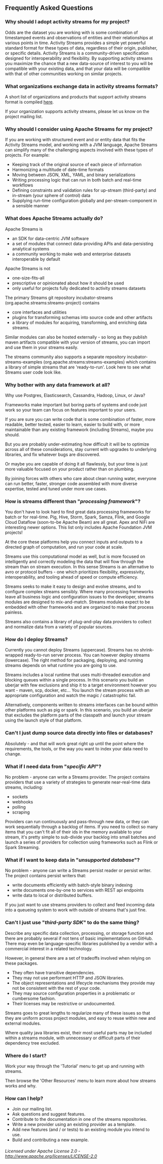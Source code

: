 ## Frequently Asked Questions

###    Why should I adopt activity streams for my project?

Odds are the dataset you are working with is some combination of timestamped events and observations of entities and their relationships at various points in time.  Activity Streams provides a simple yet powerful standard format for these types of data, regardless of their origin, publisher, or specific details.  Activity Streams is a community-driven specification designed for interoperability and flexibility.  By supporting activity streams you maximize the chance that a new data-source of interest to you will be compatible with your existing data, and that your data will be compatible with that of other communities working on similar projects.  

###    What organizations exchange data in activity streams formats?

A short list of organizations and products that support activity streams format is compiled [here](who.html "here").

If your organization supports activity streams, please let us know on the project mailing list.

###    Why should I consider using Apache Streams for my project?

If you are working with structured event and or entity data that fits the Activity Streams model, and working with a JVM language, Apache Streams can simplify many of the challenging aspects involved with these types of projects.  For example:

* Keeping track of the original source of each piece of information
* Harmonizing a multitude of date-time formats
* Moving between JSON, XML, YAML, and binary serializations
* Writing processing logic that can run in both batch and real-time workflows
* Defining constraints and validation rules for up-stream (third-party) and in-stream (your sphere of control) data
* Supplying run-time configuration globally and per-stream-component in a sensible manner

###    What does Apache Streams actually do?

Apache Streams is

* an SDK for data-centric JVM software
* a set of modules that connect data-providing APIs and data-persisting analytical systems
* a community working to make web and enterprise datasets interoperable by default

Apache Streams is not

* one-size-fits-all
* prescriptive or opinionated about how it should be used
* only useful for projects fully dedicated to activity streams datasets

The primary Streams git repository incubator-streams (org.apache.streams:streams-project) contains

* core interfaces and utilities
* plugins for transforming schemas into source code and other artifacts
* a library of modules for acquiring, transforming, and enriching data streams.

Similar modules can also be hosted externally - so long as they publish maven artifacts compatible with your version of streams, you can import and use them in your streams easily.

The streams community also supports a separate repository incubator-streams-examples (org.apache.streams:streams-examples) which contains a library of simple streams that are 'ready-to-run'.  Look here to see what Streams user code look like.

###    Why bother with any data framework at all?

Why use Postgres, Elasticsearch, Cassandra, Hadoop, Linux, or Java?

Frameworks make important but boring parts of systems and code just work so your team can focus on features important to your users.

If you are sure you can write code that is some combination of faster, more readable, better tested, easier to learn, easier to build with, or more maintainable than any existing framework (including Streams), maybe you should.

But you are probably under-estimating how difficult it will be to optimize across all of these considerations, stay current with upgrades to underlying libraries, and fix whatever bugs are discovered.

Or maybe you are capable of doing it all flawlessly, but your time is just more valuable focused on your product rather than on plumbing.

By joining forces with others who care about clean running water, everyone can run better, faster, stronger code assembled with more diverse expertise, tested and tuned under more use cases.

###    How is streams different than "*processing framework*"?

You don't have to look hard to find great data processing frameworks for batch or for real-time.  Pig, Hive, Storm, Spark, Samza, Flink, and Google Cloud Dataflow (soon-to-be Apache Beam) are all great.  Apex and NiFi are interesting newer options.  This list only includes Apache Foundation JVM projects!

At the core these platforms help you connect inputs and  outputs to a directed graph of computation, and run your code at scale.

Streams use this computational model as well, but is more focused on intelligently and correctly modeling the data that will flow through the stream than on stream execution.  In this sense Streams is an alternative to avro or protocol buffers - one which prioritizes flexibility, expressivity, interoperability, and tooling ahead of speed or compute efficiency.

Streams seeks to make it easy to design and evolve streams, and to configure complex streams sensibly.  Where many processing frameworks leave all business logic and configuration issues to the developer, streams modules are designed to mix-and-match.  Streams modules expect to be embedded with other frameworks and are organized to make that process painless.

Streams also contains a library of plug-and-play data providers to collect and normalize data from a variety of popular sources.

###    How do I deploy Streams?

Currently you cannot deploy Streams (uppercase).  Streams has no shrink-wrapped ready-to-run server process.  You can however deploy streams (lowercase).  The right method for packaging, deploying, and running streams depends on what runtime you are going to use.

Streams includes a local runtime that uses multi-threaded execution and blocking queues within a single process.  In this scenario you build an uberjar with few exclusions and ship it to a target environment however you want - maven, scp, docker, etc...  You launch the stream process with an appropriate configuration and watch the magic / catastrophic fail.

Alternatively, components written to streams interfaces can be bound within other platforms such as pig or spark.  In this scenario, you build an uberjar that excludes the platform parts of the classpath and launch your stream using the launch style of that platform.

###    Can't I just dump source data directly into files or databases?

Absolutely - and that will work great right up until the point where the requirements, the tools, or the way you want to index your data need to change.

###    What if I need data from "*specific API*"?

No problem - anyone can write a Streams provider.  The project contains providers that use a variety of strategies to generate near-real-time data streams, including:

* sockets
* webhooks
* polling
* scraping

Providers can run continuously and pass-through new data, or they can work sequentially through a backlog of items.  If you need to collect so many items that you can't fit all of their ids in the memory available to your stream, it's pretty simple to sub-divide your backlog into small batches and launch a series of providers for collection using frameworks such as Flink or Spark Streaming.

###    What if I want to keep data in "*unsupported database*"?

No problem - anyone can write a Streams persist reader or persist writer.  The project contains persist writers that:

* write documents efficiently with batch-style binary indexing
* write documents one-by-one to services with REST api endpoints
* write data to local or distributed buffers.

If you just want to use streams providers to collect and feed incoming data into a queueing system to work with outside of streams that's just fine.

###    Can't I just use "*third-party SDK*" to do the same thing?

Describe any specific data collection, processing, or storage function and there are probably several if not tens of basic implementations on GitHub.  There may even be language-specific libraries published by a vendor with a commercial interest in a related technology.

However, in general there are a set of tradeoffs involved when relying on these packages.

* They often have transitive dependencies.
* They may not use performant HTTP and JSON libraries.
* The object representations and lifecycle mechanisms they provide may not be consistent with the rest of your code.
* They may source configuration properties in a problematic or cumbersome fashion.
* Their licenses may be restrictive or undocumented.

Streams goes to great lengths to regularize many of these issues so that they are uniform across project modules, and easy to reuse within new and external modules.

Where quality java libraries exist, their most useful parts may be included within a streams module, with unnecessary or difficult parts of their dependency tree excluded.

###    Where do I start?

Work your way through the 'Tutorial' menu to get up and running with streams.

Then browse the 'Other Resources' menu to learn more about how streams works and why.

###    How can I help?

* Join our mailing list.
* Ask questions and suggest features.
* Contribute to the documentation in one of the streams repositories.
* Write a new provider using an existing provider as a template.
* Add new features (and / or tests) to an existing module you intend to use.
* Build and contributing a new example.

###### Licensed under Apache License 2.0 - http://www.apache.org/licenses/LICENSE-2.0
